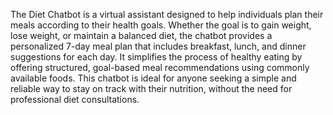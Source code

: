The Diet Chatbot is a virtual assistant designed to help individuals plan their meals according to their health goals. Whether the goal is to gain weight, lose weight, or maintain a balanced diet, the chatbot provides a personalized 7-day meal plan that includes breakfast, lunch, and dinner suggestions for each day. It simplifies the process of healthy eating by offering structured, goal-based meal recommendations using commonly available foods. This chatbot is ideal for anyone seeking a simple and reliable way to stay on track with their nutrition, without the need for professional diet consultations.
